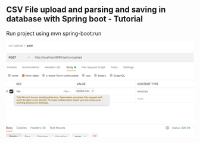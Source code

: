 ## CSV File upload and parsing and saving in database with Spring boot - Tutorial

Run project using
mvn spring-boot:run

![post man file upload](supload-1.png)